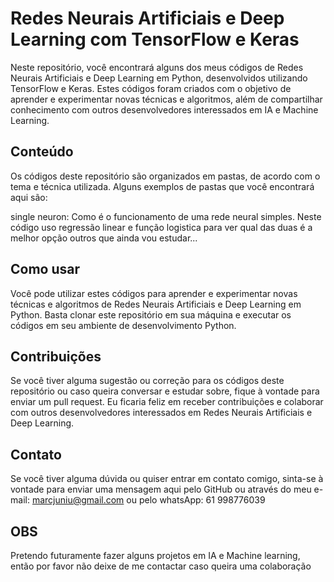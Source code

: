 # Redes Neurais Artificiais e Deep Learning com TensorFlow e Keras

Neste repositório, você encontrará alguns dos meus códigos de Redes Neurais Artificiais e Deep Learning em Python, desenvolvidos utilizando TensorFlow e Keras. Estes códigos foram criados com o objetivo de aprender e experimentar novas técnicas e algoritmos, além de compartilhar conhecimento com outros desenvolvedores interessados em IA e Machine Learning.

## Conteúdo
Os códigos deste repositório são organizados em pastas, de acordo com o tema e técnica utilizada. Alguns exemplos de pastas que você encontrará aqui são:

single neuron: Como é o funcionamento de uma rede neural simples. Neste código uso regressão linear e função logistica para ver qual das duas é a melhor opção
outros que ainda vou estudar...

## Como usar
Você pode utilizar estes códigos para aprender e experimentar novas técnicas e algoritmos de Redes Neurais Artificiais e Deep Learning em Python. Basta clonar este repositório em sua máquina e executar os códigos em seu ambiente de desenvolvimento Python.

## Contribuições
Se você tiver alguma sugestão ou correção para os códigos deste repositório ou caso queira conversar e estudar sobre, fique à vontade para enviar um pull request. Eu ficaria feliz em receber contribuições e colaborar com outros desenvolvedores interessados em Redes Neurais Artificiais e Deep Learning.

## Contato
Se você tiver alguma dúvida ou quiser entrar em contato comigo, sinta-se à vontade para enviar uma mensagem aqui pelo GitHub ou através do meu e-mail: marcjuniu@gmail.com ou pelo whatsApp: 61 998776039
## OBS
Pretendo futuramente fazer alguns projetos em IA e Machine learning, então por favor não deixe de me contactar caso queira uma colaboração
